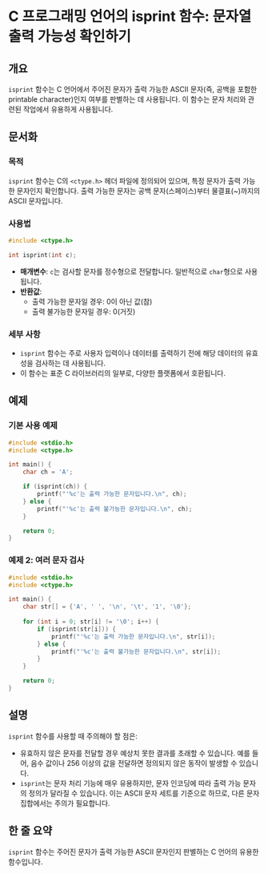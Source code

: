 <!--
Meta Description: # C 프로그래밍 언어의 isprint 함수: 문자열 출력 가능성 확인하기 ## 개요 `isprint` 함수는 C 언어에서 주어진 문자가 출력 가능한 ASCII 문자(즉, 공백을 포함한 printable character)인지 여부를 판별하는 데 사용됩니다. 이 함수는...
Meta Keywords: isprint, 가능한, 함수는, 문자입니다, include
-->

# C 프로그래밍 언어의 isprint 함수: 문자열 출력 가능성 확인하기

## 개요
`isprint` 함수는 C 언어에서 주어진 문자가 출력 가능한 ASCII 문자(즉, 공백을 포함한 printable character)인지 여부를 판별하는 데 사용됩니다. 이 함수는 문자 처리와 관련된 작업에서 유용하게 사용됩니다.

## 문서화
### 목적
`isprint` 함수는 C의 `<ctype.h>` 헤더 파일에 정의되어 있으며, 특정 문자가 출력 가능한 문자인지 확인합니다. 출력 가능한 문자는 공백 문자(스페이스)부터 물결표(~)까지의 ASCII 문자입니다.

### 사용법
```c
#include <ctype.h>

int isprint(int c);
```
- **매개변수**: `c`는 검사할 문자를 정수형으로 전달합니다. 일반적으로 `char`형으로 사용됩니다.
- **반환값**: 
  - 출력 가능한 문자일 경우: 0이 아닌 값(참)
  - 출력 불가능한 문자일 경우: 0(거짓)

### 세부 사항
- `isprint` 함수는 주로 사용자 입력이나 데이터를 출력하기 전에 해당 데이터의 유효성을 검사하는 데 사용됩니다.
- 이 함수는 표준 C 라이브러리의 일부로, 다양한 플랫폼에서 호환됩니다.

## 예제
### 기본 사용 예제
```c
#include <stdio.h>
#include <ctype.h>

int main() {
    char ch = 'A';

    if (isprint(ch)) {
        printf("'%c'는 출력 가능한 문자입니다.\n", ch);
    } else {
        printf("'%c'는 출력 불가능한 문자입니다.\n", ch);
    }

    return 0;
}
```

### 예제 2: 여러 문자 검사
```c
#include <stdio.h>
#include <ctype.h>

int main() {
    char str[] = {'A', ' ', '\n', '\t', '1', '\0'};
    
    for (int i = 0; str[i] != '\0'; i++) {
        if (isprint(str[i])) {
            printf("'%c'는 출력 가능한 문자입니다.\n", str[i]);
        } else {
            printf("'%c'는 출력 불가능한 문자입니다.\n", str[i]);
        }
    }

    return 0;
}
```

## 설명
`isprint` 함수를 사용할 때 주의해야 할 점은:
- 유효하지 않은 문자를 전달할 경우 예상치 못한 결과를 초래할 수 있습니다. 예를 들어, 음수 값이나 256 이상의 값을 전달하면 정의되지 않은 동작이 발생할 수 있습니다.
- `isprint`는 문자 처리 기능에 매우 유용하지만, 문자 인코딩에 따라 출력 가능 문자의 정의가 달라질 수 있습니다. 이는 ASCII 문자 세트를 기준으로 하므로, 다른 문자 집합에서는 주의가 필요합니다.

## 한 줄 요약
`isprint` 함수는 주어진 문자가 출력 가능한 ASCII 문자인지 판별하는 C 언어의 유용한 함수입니다.